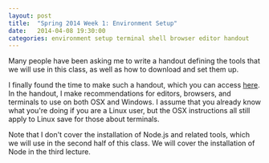```yaml
---
layout: post
title:  "Spring 2014 Week 1: Environment Setup"
date:   2014-04-08 19:30:00
categories: environment setup terminal shell browser editor handout
---
```


Many people have been asking me to write a handout defining the tools that we will use in this class, as well as how to download and set them up.

I finally found the time to make such a handout, which you can access [here][handout]. In the handout, I make recommendations for editors, browsers, and terminals to use on both OSX and Windows. I assume that you already know what you're doing if you are a Linux user, but the OSX instructions all still apply to Linux save for those about terminals.

Note that I don't cover the installation of Node.js and related tools, which we will use in the second half of this class. We will cover the installation of Node in the third lecture.

[handout]: https://docs.google.com/document/d/1VHb3f-T1ELkDNeS5yKn5t_RXMr6YArce0Qly1pi3UKc/edit?usp=sharing 

